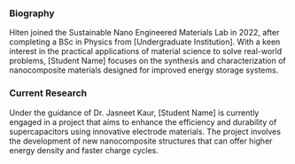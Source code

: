 ### Biography
Hiten joined the Sustainable Nano Engineered Materials Lab in 2022, after completing a BSc in Physics from [Undergraduate Institution]. With a keen interest in the practical applications of material science to solve real-world problems, [Student Name] focuses on the synthesis and characterization of nanocomposite materials designed for improved energy storage systems.

### Current Research
Under the guidance of Dr. Jasneet Kaur, [Student Name] is currently engaged in a project that aims to enhance the efficiency and durability of supercapacitors using innovative electrode materials. The project involves the development of new nanocomposite structures that can offer higher energy density and faster charge cycles.

